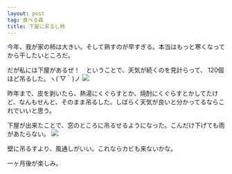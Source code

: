 ```yaml
---
layout: post
tag: 食べる森
title: 下屋に吊るし柿
---
```

今年、我が家の柿は大きい。そして熟すのが早すぎる。本当はもっと寒くなってから干したいところだ。

だが私には下屋があるぜ！　ということで、天気が続くのを見計らって、
120個ほど吊るした。ヽ(´▽｀)ノ
![](https://c2.staticflickr.com/6/5700/22000691718_c4e926b9ea.jpg)

昨年まで、皮を剥いたら、熱湯にくぐらすとか、焼酎にくぐらすとかしてたけど、なんもせんと、そのまま吊るした。しばらく天気が良いと分かってるならこれでいいと思う。

下屋が出来たことで、窓のところに吊るせるようになった。こんだけ下げても雨があたらない。
![](https://c2.staticflickr.com/6/5620/22188434905_bd203f298a.jpg)

壁に吊るすより、風通しがいい。これならカビも来ないかな。

一ヶ月後が楽しみ。



